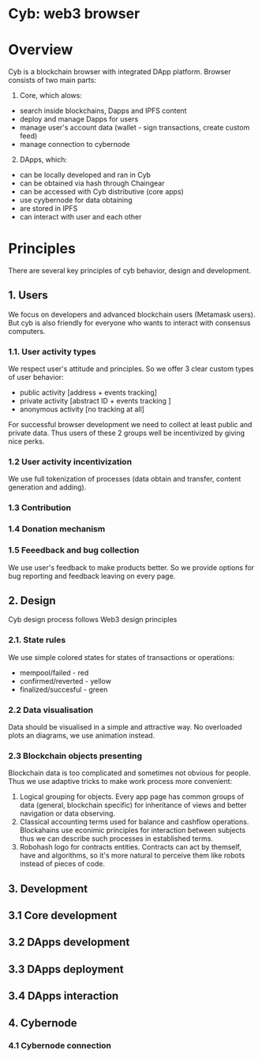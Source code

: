 # Cyb: web3 browser

# Overview

Cyb is a blockchain browser with integrated DApp platform. Browser consists of two main parts:

1. Core, which alows:

- search inside blockchains, Dapps and IPFS content
- deploy and manage Dapps for users
- manage user's account data (wallet - sign transactions, create custom feed)
- manage connection to cybernode

2. DApps, which:

- can be locally developed and ran in Cyb
- can be obtained via hash through Chaingear
- can be accessed with Cyb distributive (core apps)
- use cyybernode for data obtaining
- are stored in IPFS
- can interact with user and each other


# Principles

There are several key principles of cyb behavior, design and development.


## 1. Users

We focus on developers and advanced blockchain users (Metamask users). But cyb is also friendly for everyone who wants to interact with consensus computers.

### 1.1. User activity types

We respect user's attitude and principles. So we offer 3 clear custom types of user behavior:

- public activity [address + events tracking]
- private activity [abstract ID + events tracking ]
- anonymous activity [no tracking at all]

For successful browser development we need to collect at least public and private data. Thus users of these 2 groups well be incentivized by giving nice perks.

### 1.2 User activity incentivization

We use full tokenization of processes (data obtain and transfer, content generation and adding).

### 1.3 Contribution

### 1.4 Donation mechanism

### 1.5 Feeedback and bug collection

We use user's feedback to make products better. So we provide options for bug reporting and feedback leaving on every page.


## 2. Design

Cyb design process follows Web3 design principles

### 2.1. State rules

We use simple colored states for states of transactions or operations:

- mempool/failed - red
- confirmed/reverted - yellow
- finalized/succesful - green

### 2.2 Data visualisation

Data should be visualised in a simple and attractive way. No overloaded plots an diagrams, we use animation instead.

### 2.3 Blockchain objects presenting

Blockchain data is too complicated and sometimes not obvious for people. Thus we use adaptive tricks to make work process more convenient:

1. Logical grouping for objects. Every app page has common groups of data (general, blockchain specific) for inheritance of views and better navigation or data observing.
2. Classical accounting terms used for balance and cashflow operations. Blockahains use econimic principles for interaction between subjects thus we can describe such processes in established terms.
3. Robohash logo for contracts entities. Contracts can act by themself, have and algorithms, so it's more natural to perceive them like robots instead of pieces of code.


## 3. Development

## 3.1 Core development

## 3.2 DApps development

## 3.3 DApps deployment

## 3.4 DApps interaction

## 4. Cybernode

### 4.1 Cybernode connection

